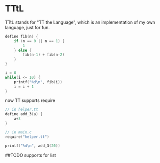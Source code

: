 TTtL
==
TTtL stands for "TT the Language", which is an implementation of my own language, just for fun.

```c
define fib(n) {
    if (n == 0 || n == 1) {
        1
    } else {
        fib(n-1) + fib(n-2)
    }
}

i = 0
while(i <= 10) {
    printf("%d\n", fib(i))
    i = i + 1
}
```

now TT supports require

```c
// in helper.tt
define add_3(a) {
    a+3
}

// in main.c
require("helper.tt")

printf("%d\n", add_3(20))
```

##TODO
supports for list
